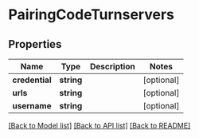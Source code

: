 # PairingCodeTurnservers

## Properties
Name | Type | Description | Notes
------------ | ------------- | ------------- | -------------
**credential** | **string** |  | [optional] 
**urls** | **string** |  | [optional] 
**username** | **string** |  | [optional] 

[[Back to Model list]](../README.md#documentation-for-models) [[Back to API list]](../README.md#documentation-for-api-endpoints) [[Back to README]](../README.md)


